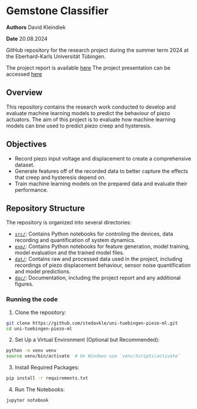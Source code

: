 
# Gemstone Classifier
**Authors** David Kleindiek

**Date** 20.08.2024

GitHub repository for the research project during the summer term 2024 at the Eberhard-Karls Universität Tübingen.

The project report is available [here](doc/Evaluating_Machine_Learning_Models_for_Modelling_Piezo_Dynamics.pdf)
The project presentation can be accessed [here](doc/Preseantation.pdf)

## Overview
This repository contains the research work conducted to develop and evaluate machine learning models to predict the behaviour of piezo actuators. The aim of this project is to evaluate how machine learning models can bne used to predict piezo creep and hysteresis.

## Objectives
 - Record piezo input voltage and displacement to create a comprehensive dataset.
 - Generate features off of the recorded data to better capture the effects that creep and hysteresis depend on.
 - Train machine learning models on the prepared data and evaluate their performance.

## Repository Structure

The repository is organized into several directories:

 - [`src/`](src): Contains Python notebooks for controling the devices, data recording and quantification of system dynamics.
 - [`exp/`](exp): Contains Python notebooks for feature generation, model training, model evaluation and the trained model files.
 - [`dat/`](dat): Contains raw and processed data used in the project, including recordings of piezo displacement behaviour, sensor noise quantification and model predictions.
 - [`doc/`](doc): Documentation, including the project report and any additional figures.

### Running the code
1. Clone the repository:
```bash
git clone https://github.com/stedavkle/uni-tuebingen-piezo-ml.git
cd uni-tuebingen-piezo-ml
```
2. Set Up a Virtual Environment (Optional but Recommended):
```bash
python -m venv venv
source venv/bin/activate  # On Windows use `venv\Scripts\activate`
```
3. Install Required Packages:
```bash
pip install -r requirements.txt
```
4. Run The Notebooks:
```bash
jupyter notebook
```
